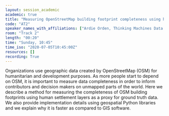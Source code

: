 ```yaml
---
layout: session_academic
academic: true
title: "Measuring OpenStreetMap building footprint completeness using human settlement layers"
code: "AT2"
speaker_names_with_affiliations: ["Ardie Orden, Thinking Machines Data Science; ardie@thinkingmachin.es","Pia Faustino, Thinking Machines Data Science; pia@thinkingmachin.es","Mark Steve Samson, Thinking Machines Data Science; marksteve@thinkingmachin.es"]
room: "Track 2"
length: "00:20"
time: "Sunday, 10:45"
time_iso: "2020-07-05T10:45:00Z"
resources: []
recording: True
---
```

Organizations use geographic data created by OpenStreetMap (OSM) for humanitarian and development purposes. As more people start to depend on OSM, it is important to measure data completeness in order to inform contributors and decision makers on unmapped parts of the world. Here we describe a method for measuring the completeness of OSM building footprints using human settlement layers as a proxy for ground truth data. We also provide implementation details using geospatial Python libraries and we explain why it is faster as compared to GIS software.
